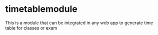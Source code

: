 # timetablemodule
This is a module that can be integrated in any web app to generate time table for classes or exam
